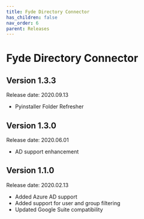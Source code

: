 ```yaml
---
title: Fyde Directory Connector
has_children: false
nav_order: 6
parent: Releases
---
```

# Fyde Directory Connector

## Version 1.3.3

Release date: 2020.09.13

- Pyinstaller Folder Refresher

## Version 1.3.0

Release date: 2020.06.01

- AD support enhancement

## Version 1.1.0

Release date: 2020.02.13

- Added Azure AD support
- Added support for user and group filtering
- Updated Google Suite compatibility
